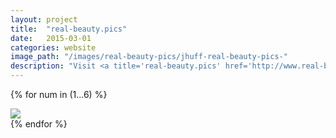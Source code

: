 ```yaml
---
layout: project
title:  "real-beauty.pics"
date:   2015-03-01
categories: website 
image_path: "/images/real-beauty-pics/jhuff-real-beauty-pics-"
description: "Visit <a title='real-beauty.pics' href='http://www.real-beauty.pics'>real-beauty.pics</a> to see a persistent Google image search for \"beauty\" in hope of finding something different. This is a response to <a title='Joanne McNeil' ahref='http://www.joannemcneil.com'>Joanne McNeil's</a> essay on <a title='Google Beauty' href='https://www.google.com/url?sa=t&rct=j&q=&esrc=s&source=web&cd=1&cad=rja&uact=8&ved=0CCIQFjAA&url=https%3A%2F%2Fmedium.com%2Fmessage%2Fgoogle-beauty-f73d7bf4e51b&ei=bQFFVbCUEsKhgwTXh4CgBw&usg=AFQjCNH6oyWZHFBp2-K_uMaTpMlUxqqkaw&sig2=wCuBxMtYM9kJDIHN2wkr8w&bvm=bv.92291466,d.eXY'>Google Beauty</a>."
---
```


{% for num in (1...6) %}
<div>
    <img class="mb3" src="{{ page.image_path }}{{ num }}.jpg" />
</div>
{% endfor %}

